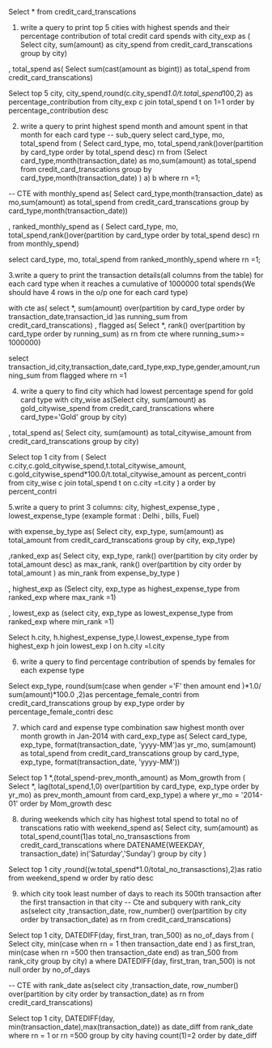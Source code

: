 Select *  from credit_card_transcations

1. write a query to print top 5 cities with highest spends and their percentage contribution of total credit card spends 
with city_exp as (
Select city, sum(amount) as city_spend 
from credit_card_transcations
group by city)

, total_spend as(
Select sum(cast(amount as bigint)) as total_spend from credit_card_transcations)

Select top 5  city, city_spend,round(c.city_spend*1.0/t.total_spend*100,2) as percentage_contribution
from city_exp c	
join total_spend t
on 1=1
order by percentage_contribution desc


2. write a query to print highest spend month and amount spent in that month for each card type
-- sub_query
select card_type, mo, total_spend from (
Select card_type, mo, total_spend,rank()over(partition by card_type order by total_spend desc) rn from 
(Select  card_type,month(transaction_date) as mo,sum(amount)  as total_spend
from credit_card_transcations
group by card_type,month(transaction_date) ) a) b
where rn =1;


-- CTE
with monthly_spend as(
Select  card_type,month(transaction_date) as mo,sum(amount)  as total_spend
from credit_card_transcations
group by card_type,month(transaction_date))

,  ranked_monthly_spend as (
Select card_type, mo, total_spend,rank()over(partition by card_type order by total_spend desc) rn 
from monthly_spend)

select card_type, mo, total_spend
from ranked_monthly_spend
where rn =1;


3.write a query to print the transaction details(all columns from the table) for each card type 
when it reaches a cumulative of 1000000 total spends(We should have 4 rows in the o/p one for each card type)

with cte as(
select *,
sum(amount) over(partition by card_type order by transaction_date,transaction_id )as running_sum
from credit_card_transcations)
, flagged as(
Select *, rank() over(partition by card_type order by running_sum) as rn
from cte
where running_sum>= 1000000)

select transaction_id,city,transaction_date,card_type,exp_type,gender,amount,running_sum from flagged
where rn =1


4. write a query to find city which had lowest percentage spend for gold card type
with city_wise as(Select city, sum(amount) as gold_citywise_spend
from credit_card_transcations
where card_type='Gold'
group by city)

, total_spend as(
Select city, sum(amount) as total_citywise_amount
from credit_card_transcations
group by city)

Select top 1 city from (
Select c.city,c.gold_citywise_spend,t.total_citywise_amount,
c.gold_citywise_spend*100.0/t.total_citywise_amount as percent_contri
from city_wise c
join total_spend t
on c.city =t.city
) a 
order by percent_contri


5.write a query to print 3 columns:  city, highest_expense_type , lowest_expense_type (example format : Delhi , bills, Fuel)

with expense_by_type as(
Select city, exp_type, sum(amount) as total_amount
from credit_card_transcations
group by city, exp_type)

,ranked_exp as(
Select  city, exp_type,
rank() over(partition by city order by total_amount desc) as max_rank,
rank() over(partition by city order by total_amount ) as min_rank
from expense_by_type
)

, highest_exp as (Select city, exp_type as highest_expense_type from ranked_exp
			where max_rank =1)

, lowest_exp as (select city, exp_type as lowest_expense_type from ranked_exp
			where min_rank =1)

Select h.city, h.highest_expense_type,l.lowest_expense_type
	 from 
	highest_exp h
	join lowest_exp l
	on h.city =l.city

6. write a query to find percentage contribution of spends by females for each expense type

Select exp_type,
round(sum(case when gender ='F' then amount end )*1.0/ sum(amount)*100.0 ,2)as percentage_female_contri
from credit_card_transcations
group by exp_type
order by percentage_female_contri desc


7. which card and expense type combination saw highest month over month growth in Jan-2014
with card_exp_type as(
Select card_type, exp_type, format(transaction_date, 'yyyy-MM')as yr_mo, sum(amount) as total_spend
from credit_card_transcations
group by card_type, exp_type, format(transaction_date, 'yyyy-MM'))

Select  top 1 *,(total_spend-prev_month_amount) as Mom_growth from (
Select *,
lag(total_spend,1,0) over(partition by  card_type, exp_type order by yr_mo) as prev_month_amount
from card_exp_type) a
where yr_mo = '2014-01'
order by Mom_growth desc

8. during weekends which city has highest total spend to total no of transcations ratio 
with weekend_spend as(
Select city, sum(amount) as total_spend,count(1)as total_no_transasctions
from credit_card_transcations
where DATENAME(WEEKDAY, transaction_date) in('Saturday','Sunday')
group by city
)

Select  top 1 city  ,round((w.total_spend*1.0/total_no_transasctions),2)as ratio
from weekend_spend w
order by ratio desc 

9. which city took least number of days to reach its 500th transaction after the first transaction in that city
-- Cte and subquery
with rank_city as(select city ,transaction_date,
row_number() over(partition  by city order by transaction_date) as rn
from credit_card_transcations)

Select  top 1 city, DATEDIFF(day, first_tran, tran_500) as no_of_days from (
Select city,
min(case when rn = 1 then transaction_date end ) as first_tran,
min(case when rn =500 then transaction_date end) as tran_500
from rank_city
group by city) a
where DATEDIFF(day, first_tran, tran_500)  is not null
order by no_of_days 

-- CTE
with rank_date as(select city ,transaction_date,
row_number() over(partition  by city order by transaction_date) as rn
from credit_card_transcations)

Select top 1 city, DATEDIFF(day, min(transaction_date),max(transaction_date)) as date_diff
from rank_date
where rn = 1 or rn =500
group by city
having count(1)=2
order by date_diff
